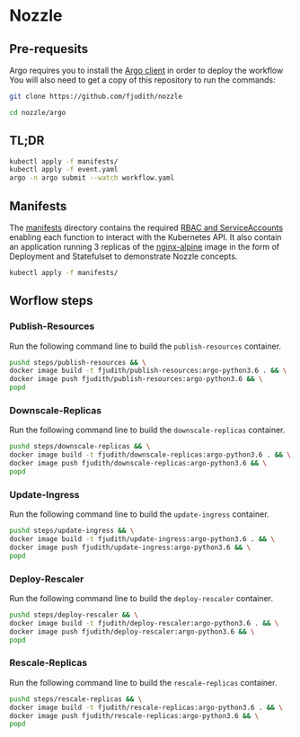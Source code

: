# Nozzle

## Pre-requesits

Argo requires you to install the [Argo client](https://github.com/argoproj/argo/releases) in order to deploy the workflow
You will also need to get a copy of this repository to run the commands:

```bash
git clone https://github.com/fjudith/nozzle

cd nozzle/argo
```

## TL;DR

```bash
kubectl apply -f manifests/
kubectl apply -f event.yaml
argo -n argo submit --watch workflow.yaml
```

## Manifests

The [manifests](./manifests/) directory contains the required [RBAC and ServiceAccounts](https://kubernetes.io/docs/reference/access-authn-authz/rbac/) enabling each function to interact with the Kubernetes API.
It also contain an application running 3 replicas of the [nginx-alpine](https://hub.docker.com/r/amd64/nginx) image in the form of Deployment and Statefulset to demonstrate Nozzle concepts.

```bash
kubectl apply -f manifests/
```

## Worflow steps

### Publish-Resources

Run the following command line to build the `publish-resources` container.

```bash
pushd steps/publish-resources && \
docker image build -t fjudith/publish-resources:argo-python3.6 . && \
docker image push fjudith/publish-resources:argo-python3.6 && \
popd
```

### Downscale-Replicas

Run the following command line to build the `downscale-replicas` container.

```bash
pushd steps/downscale-replicas && \
docker image build -t fjudith/downscale-replicas:argo-python3.6 . && \
docker image push fjudith/downscale-replicas:argo-python3.6 && \
popd
```

### Update-Ingress

Run the following command line to build the `update-ingress` container.

```bash
pushd steps/update-ingress && \
docker image build -t fjudith/update-ingress:argo-python3.6 . && \
docker image push fjudith/update-ingress:argo-python3.6 && \
popd
```

### Deploy-Rescaler

Run the following command line to build the `deploy-rescaler` container.

```bash
pushd steps/deploy-rescaler && \
docker image build -t fjudith/deploy-rescaler:argo-python3.6 . && \
docker image push fjudith/deploy-rescaler:argo-python3.6 && \
popd
```

### Rescale-Replicas

Run the following command line to build the `rescale-replicas` container.

```bash
pushd steps/rescale-replicas && \
docker image build -t fjudith/rescale-replicas:argo-python3.6 . && \
docker image push fjudith/rescale-replicas:argo-python3.6 && \
popd
```

